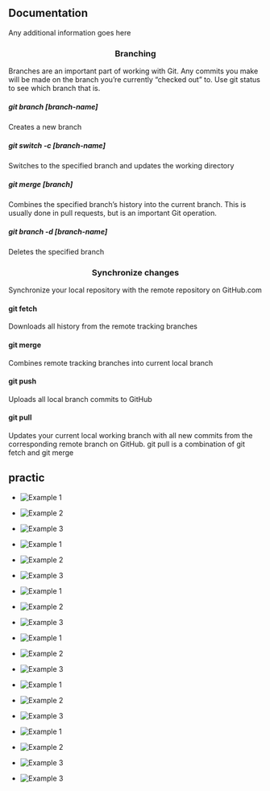 
## Documentation

Any additional information goes here


<h3 align="center"> Branching</h3>
Branches are an important part of working with Git. Any commits you make will be made on the branch you’re currently “checked out” to. Use git status to see which branch that is.

##### git branch [branch-name]

Creates a new branch

##### git switch -c [branch-name]

Switches to the specified branch and updates the working directory

##### git merge [branch]

Combines the specified branch’s history into the current branch. This is usually done in pull requests, but is an important Git operation.
##### git branch -d [branch-name]

Deletes the specified branch
<h3 align="center"> Synchronize changes</h3>

Synchronize your local repository with the remote repository on GitHub.com

#### git fetch

Downloads all history from the remote tracking branches

#### git merge

Combines remote tracking branches into current local branch

#### git push

Uploads all local branch commits to GitHub

#### git pull

Updates your current local working branch with all new commits from the corresponding remote branch on GitHub. git pull is a combination of git fetch and git merge




## practic
 - ![Example 1](../assest/git%20practice/1.png)
 - ![Example 2 ](../assest/git%20practice/2.png)
 - ![Example 3](../assest/git%20practice/3.png)
 - ![Example 1](../assest/git%20practice/4.png)
 - ![Example 2 ](../assest/git%20practice/5.png)
 - ![Example 3](../assest/git%20practice/6.png)
 - ![Example 1](../assest/git%20practice/7.png)
 - ![Example 2 ](../assest/git%20practice/8.png)
 - ![Example 3](../assest/git%20practice/9.png)
 - ![Example 1](../assest/git%20practice/10.png)
 - ![Example 2 ](../assest/git%20practice/11.png)
 - ![Example 3](../assest/git%20practice/12.png)
 - ![Example 1](../assest/git%20practice/13.png)
 - ![Example 2 ](../assest/git%20practice/14.png)
 - ![Example 3](../assest/git%20practice/15.png)


 - ![Example 1](../assest/git%20practice/16.png)
 - ![Example 2 ](../assest/git%20practice/17.png)
 - ![Example 3](../assest/git%20practice/18.png)
  - ![Example 3](../assest/git%20practice/19.png)


